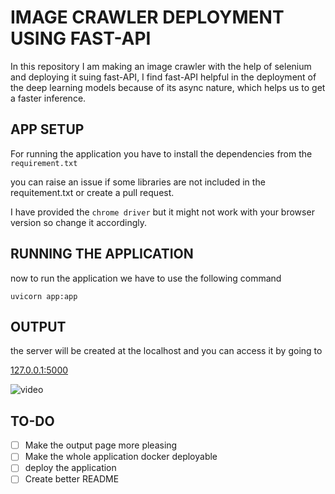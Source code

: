 
# IMAGE CRAWLER DEPLOYMENT USING FAST-API

In this repository I am making an image crawler with the help of selenium and deploying it suing fast-API, I find fast-API helpful in the deployment of the deep learning models because of its async nature, which helps us to get a faster inference.

## APP SETUP
For running the application you have to install the dependencies from the `requirement.txt`

  you can raise an issue if some libraries are not included in the requitement.txt or create a pull request.

I have provided the `chrome driver` but it might not work with your browser version so change it accordingly.

## RUNNING THE APPLICATION
now to run the application we have to use the following command
```
uvicorn app:app 
```

## OUTPUT

the server will be created at the localhost and you can access it by going to 

[127.0.0.1:5000](127.0.0.1:5000)

![video](temp_images/main.gif)
## TO-DO

 - [ ] Make the output page more pleasing
 - [ ] Make the whole application docker deployable
 - [ ] deploy the application
 - [ ] Create better README
